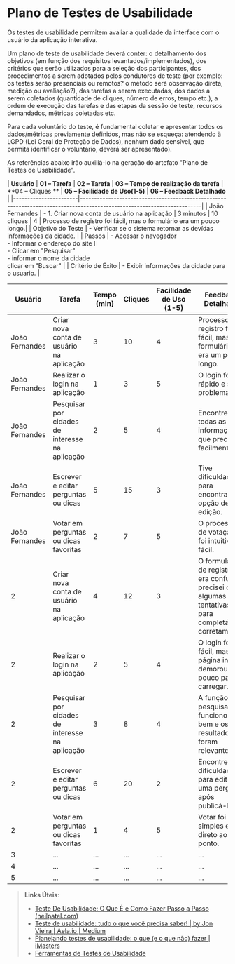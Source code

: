# Plano de Testes de Usabilidade

Os testes de usabilidade permitem avaliar a qualidade da interface com o usuário da aplicação interativa.

Um plano de teste de usabilidade deverá conter: o detalhamento dos objetivos (em função dos requisitos levantados/implementados), dos critérios que serão utilizados para a seleção dos participantes, dos procedimentos a serem adotados pelos condutores de teste (por exemplo: os testes serão presenciais ou remotos? o método será observação direta, medição ou avaliação?), das tarefas a serem executadas, dos dados a serem coletados (quantidade de cliques, número de erros, tempo etc.), a ordem de execução das tarefas e das etapas da sessão de teste, recursos demandados, métricas coletadas etc.

Para cada voluntário do teste, é fundamental coletar e apresentar todos os dados/métricas previamente definidos, mas não se esqueça: atendendo à LGPD (Lei Geral de Proteção de Dados), nenhum dado sensível, que permita identificar o voluntário, deverá ser apresentado).

As referências abaixo irão auxiliá-lo na geração do artefato "Plano de Testes de Usabilidade".

| **Usuário** 	| **01 – Tarefa** | **02 – Tarefa** | **03 – Tempo de realização da tarefa** | **04 – Cliques	** |  **05 – Facilidade de Uso(1-5)** | **06 – Feedback Detalhado** |
|-----------------------|-------------------------------------------------------------------------------------------------------------------------|
| João Fernandes 	| - 1. Criar nova conta de usuário na aplicação | 3 minutos | 10 cliques | 4 | Processo de registro foi fácil, mas o formulário era um pouco longo.| 
| Objetivo do Teste 	| - Verificar se o sistema retornar as devídas informações da cidade. |
| Passos 	            | - Acessar o navegador <br> - Informar o endereço do site l<br> - Clicar em "Pesquisar" <br> - informar o nome da cidade <br> clicar em "Buscar" |
| Critério de Êxito     | - Exibir informações da cidade para o usuario. |

| Usuário | Tarefa                                             | Tempo (min) | Cliques | Facilidade de Uso (1-5) | Feedback Detalhado                                                                                        |
|---------|----------------------------------------------------|-------------|---------|-------------------------|------------------------------------------------------------------------------------------------------------|
| João Fernandes       | Criar nova conta de usuário na aplicação          | 3           | 10      | 4                       | Processo de registro foi fácil, mas o formulário era um pouco longo.                                      |
| João Fernandes       | Realizar o login na aplicação                     | 1           | 3       | 5                       | O login foi rápido e sem problemas.                                                                        |
| João Fernandes       | Pesquisar por cidades de interesse na aplicação   | 2           | 5       | 4                       | Encontrei todas as informações que precisava facilmente.                                                   |
| João Fernandes       | Escrever e editar perguntas ou dicas             | 5           | 15      | 3                       | Tive dificuldades para encontrar a opção de edição.                                                        |
| João Fernandes       | Votar em perguntas ou dicas favoritas            | 2           | 7       | 5                       | O processo de votação foi intuitivo e fácil.                                                               |
| 2       | Criar nova conta de usuário na aplicação          | 4           | 12      | 3                       | O formulário de registro era confuso, precisei de algumas tentativas para completá-lo corretamente.        |
| 2       | Realizar o login na aplicação                     | 2           | 5       | 4                       | O login foi fácil, mas a página inicial demorou um pouco para carregar.                                    |
| 2       | Pesquisar por cidades de interesse na aplicação   | 3           | 8       | 4                       | A função de pesquisa funcionou bem e os resultados foram relevantes.                                        |
| 2       | Escrever e editar perguntas ou dicas             | 6           | 20      | 2                       | Encontrei dificuldades para editar uma pergunta após publicá-la.                                           |
| 2       | Votar em perguntas ou dicas favoritas            | 1           | 4       | 5                       | Votar foi simples e direto ao ponto.                                                                       |
| 3       | ...                                                | ...         | ...     | ...                     | ...                                                                                                        |
| 4       | ...                                                | ...         | ...     | ...                     | ...                                                                                                        |
| 5       | ...                                                | ...         | ...     | ...                     | ...                                                                                                        |


> **Links Úteis**:
> - [Teste De Usabilidade: O Que É e Como Fazer Passo a Passo (neilpatel.com)](https://neilpatel.com/br/blog/teste-de-usabilidade/)
> - [Teste de usabilidade: tudo o que você precisa saber! | by Jon Vieira | Aela.io | Medium](https://medium.com/aela/teste-de-usabilidade-o-que-voc%C3%AA-precisa-saber-39a36343d9a6/)
> - [Planejando testes de usabilidade: o que (e o que não) fazer | iMasters](https://imasters.com.br/design-ux/planejando-testes-de-usabilidade-o-que-e-o-que-nao-fazer/)
> - [Ferramentas de Testes de Usabilidade](https://www.usability.gov/how-to-and-tools/resources/templates.html)
